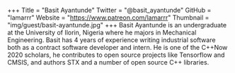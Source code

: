 +++
Title = "Basit Ayantunde"
Twitter = "@basit_ayantunde"
GitHub = "lamarrr"
Website = "https://www.patreon.com/lamarrr"
Thumbnail = "img/guest/basit-ayantunde.jpg"
+++
Basit Ayantunde is an undergraduate at the University of Ilorin, Nigeria where he majors in Mechanical Engineering. Basit has 4 years of experience writing industrial software both as a contract software developer and intern. He is one of the C++Now 2020 scholars, he contributes to open source projects like Tensorflow and CMSIS, and authors STX and a number of open source C++ libraries.